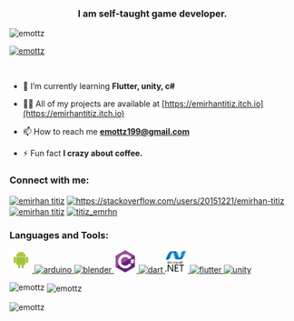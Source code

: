 <h3 align="center">I am self-taught game developer.</h3>

<p align="left"> <img src="https://komarev.com/ghpvc/?username=emottz&label=Profile%20views&color=0e75b6&style=flat" alt="emottz" /> </p>

<p align="left"> <a href="https://github.com/ryo-ma/github-profile-trophy"><img src="https://github-profile-trophy.vercel.app/?username=emottz" alt="emottz" /></a> </p>

<p align="left"> <a href="https://twitter.com/" target="blank"><img src="https://img.shields.io/twitter/follow/?logo=twitter&style=for-the-badge" alt="" /></a> </p>

- 🌱 I’m currently learning **Flutter, unity, c#**

- 👨‍💻 All of my projects are available at [https://emirhantitiz.itch.io](https://emirhantitiz.itch.io)

- 📫 How to reach me **emottz199@gmail.com**

- ⚡ Fun fact **I crazy about coffee.**

<h3 align="left">Connect with me:</h3>
<p align="left">
<a href="https://linkedin.com/in/emirhan titiz" target="blank"><img align="center" src="https://raw.githubusercontent.com/rahuldkjain/github-profile-readme-generator/master/src/images/icons/Social/linked-in-alt.svg" alt="emirhan titiz" height="30" width="40" /></a>
<a href="https://stackoverflow.com/users/https://stackoverflow.com/users/20151221/emirhan-titiz" target="blank"><img align="center" src="https://raw.githubusercontent.com/rahuldkjain/github-profile-readme-generator/master/src/images/icons/Social/stack-overflow.svg" alt="https://stackoverflow.com/users/20151221/emirhan-titiz" height="30" width="40" /></a>
<a href="https://fb.com/emirhan titiz" target="blank"><img align="center" src="https://raw.githubusercontent.com/rahuldkjain/github-profile-readme-generator/master/src/images/icons/Social/facebook.svg" alt="emirhan titiz" height="30" width="40" /></a>
<a href="https://instagram.com/titiz_emrhn" target="blank"><img align="center" src="https://raw.githubusercontent.com/rahuldkjain/github-profile-readme-generator/master/src/images/icons/Social/instagram.svg" alt="titiz_emrhn" height="30" width="40" /></a>
</p>

<h3 align="left">Languages and Tools:</h3>
<p align="left"> <a href="https://developer.android.com" target="_blank" rel="noreferrer"> <img src="https://raw.githubusercontent.com/devicons/devicon/master/icons/android/android-original-wordmark.svg" alt="android" width="40" height="40"/> </a> <a href="https://www.arduino.cc/" target="_blank" rel="noreferrer"> <img src="https://cdn.worldvectorlogo.com/logos/arduino-1.svg" alt="arduino" width="40" height="40"/> </a> <a href="https://www.blender.org/" target="_blank" rel="noreferrer"> <img src="https://download.blender.org/branding/community/blender_community_badge_white.svg" alt="blender" width="40" height="40"/> </a> <a href="https://www.w3schools.com/cs/" target="_blank" rel="noreferrer"> <img src="https://raw.githubusercontent.com/devicons/devicon/master/icons/csharp/csharp-original.svg" alt="csharp" width="40" height="40"/> </a> <a href="https://dart.dev" target="_blank" rel="noreferrer"> <img src="https://www.vectorlogo.zone/logos/dartlang/dartlang-icon.svg" alt="dart" width="40" height="40"/> </a> <a href="https://dotnet.microsoft.com/" target="_blank" rel="noreferrer"> <img src="https://raw.githubusercontent.com/devicons/devicon/master/icons/dot-net/dot-net-original-wordmark.svg" alt="dotnet" width="40" height="40"/> </a> <a href="https://flutter.dev" target="_blank" rel="noreferrer"> <img src="https://www.vectorlogo.zone/logos/flutterio/flutterio-icon.svg" alt="flutter" width="40" height="40"/> </a> <a href="https://unity.com/" target="_blank" rel="noreferrer"> <img src="https://www.vectorlogo.zone/logos/unity3d/unity3d-icon.svg" alt="unity" width="40" height="40"/> </a> </p>

<p><img align="left" src="https://github-readme-stats.vercel.app/api/top-langs?username=emottz&show_icons=true&locale=en&layout=compact" alt="emottz" /></p>

<p>&nbsp;<img align="center" src="https://github-readme-stats.vercel.app/api?username=emottz&show_icons=true&locale=en" alt="emottz" /></p>

<p><img align="center" src="https://github-readme-streak-stats.herokuapp.com/?user=emottz&" alt="emottz" /></p>
